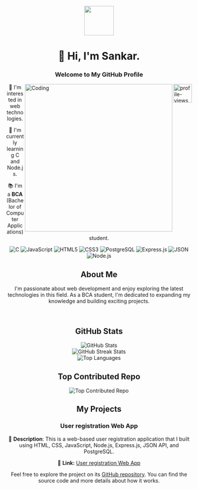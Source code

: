 <p align="center">
  <img src="https://i.postimg.cc/2j7k1D9f/sankar.jpg" width="80">
</p>

<h1 align="center">👋 Hi, I'm Sankar.</h1>
<h3 align="center">Welcome to My GitHub Profile</h3>
<img src="https://visitcount.itsvg.in/api?id=sankar-raul&icon=8&color=5" alt="profile-views" height="50px" align="right"/>
<img align="right" alt="Coding" width="400" src="https://i.postimg.cc/X7jznpZj/cat.gif">

<p align="center">🌟 I'm interested in web technologies.</p>

<p align="center">🚀 I'm currently learning C and Node.js.</p>

<p align="center">📚 I'm a <b>BCA</b> (Bachelor of Computer Applications) student.</p>

<div align="center">
  <img src="https://img.shields.io/badge/c-%2300599C.svg?style=flat&logo=c&logoColor=white" alt="C">
  <img src="https://img.shields.io/badge/javascript-%23ED8B00.svg?style=flat&logo=javascript&logoColor=white" alt="JavaScript">
  <img src="https://img.shields.io/badge/html5-%23E34F26.svg?style=flat&logo=html5&logoColor=white" alt="HTML5">
  <img src="https://img.shields.io/badge/css3-%231572B6.svg?style=flat&logo=css3&logoColor=white" alt="CSS3">
  <img src="https://img.shields.io/badge/postgresql-%2300000f.svg?style=flat&logo=postgresql&logoColor=white" alt="PostgreSQL">
  <img src="https://img.shields.io/badge/express.js-%23404d59.svg?style=flat&logo=express&logoColor=white" alt="Express.js">
  <img src="https://img.shields.io/badge/json-%23000000.svg?style=flat&logo=json&logoColor=white" alt="JSON">
  <img src="https://img.shields.io/badge/node.js-%2343853D.svg?style=flat&logo=node.js&logoColor=white" alt="Node.js">
</div>

<h2 align="center">About Me</h2>

<p align="center">
  I'm passionate about web development and enjoy exploring the latest technologies in this field. As a BCA student, I'm dedicated to expanding my knowledge and building exciting projects.
</p>

<br>

<h2 align="center">GitHub Stats</h2>

<div align="center">
  <img src="https://github-readme-stats.vercel.app/api?username=sankar-raul&theme=radical&hide_border=false&include_all_commits=false&count_private=false" alt="GitHub Stats"><br>
  <img src="https://github-readme-streak-stats.herokuapp.com/?user=sankar-raul&theme=radical&hide_border=false" alt="GitHub Streak Stats"><br>
  <img src="https://github-readme-stats.vercel.app/api/top-langs/?username=sankar-raul&theme=radical&hide_border=false&include_all_commits=false&count_private=false&layout=compact" alt="Top Languages">
</div>

<h2 align="center">Top Contributed Repo</h2>

<div align="center">
  <img src="https://github-contributor-stats.vercel.app/api?username=sankar-raul&limit=5&theme=dracula&combine_all_yearly_contributions=true" alt="Top Contributed Repo">
</div>

<h2 align="center">My Projects</h2>

<h3 align="center">User registration Web App</h3>

<p align="center">
  📝 <strong>Description</strong>: This is a web-based user registration application that I built using HTML, CSS, JavaScript, Node.js, Express.js, JSON API, and PostgreSQL.
</p>

<p align="center">
  📁 <strong>Link:</strong> <a href="https://github.com/sankar-raul/nodeLogin">User registration Web App</a>
</p>

<p align="center">
  Feel free to explore the project on its <a href="https://github.com/sankar-raul?tab=repositories">GitHub repository</a>. You can find the source code and more details about how it works.
</p>

